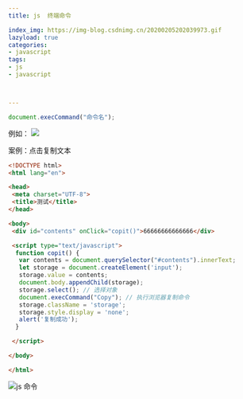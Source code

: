 ```yaml
---
title: js  终端命令

index_img: https://img-blog.csdnimg.cn/20200205202039973.gif
lazyload: true
categories:
- javascript
tags:
- js
- javascript



---
```













```javascript
document.execCommand("命令名");
```
例如：
![](https://img-blog.csdnimg.cn/20200205201910493.png)


案例：点击复制文本

```html
<!DOCTYPE html>
<html lang="en">

<head>
 <meta charset="UTF-8">
 <title>测试</title>
</head>

<body>
 <div id="contents" onClick="copit()">66666666666666</div>

 <script type="text/javascript">
  function copit() {
   var contents = document.querySelector("#contents").innerText;
   let storage = document.createElement('input');
   storage.value = contents;
   document.body.appendChild(storage);
   storage.select(); // 选择对象
   document.execCommand("Copy"); // 执行浏览器复制命令
   storage.className = 'storage';
   storage.style.display = 'none';
   alert('复制成功');
  }

 </script>

</body>

</html>
```

![js  命令](https://img-blog.csdnimg.cn/20200205202039973.gif)

